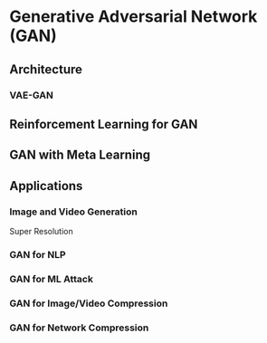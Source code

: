 # Generative Adversarial Network (GAN)

## Architecture

### VAE-GAN

## Reinforcement Learning for GAN

## GAN with Meta Learning

## Applications

### Image and Video Generation

Super Resolution

### GAN for NLP

### GAN for ML Attack

### GAN for Image/Video Compression

### GAN for Network Compression
